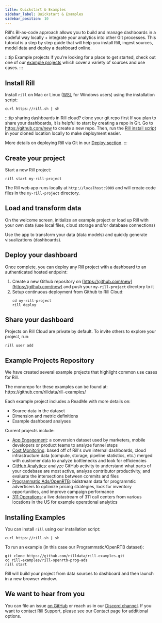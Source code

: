 ```yaml
---
title: Quickstart & Examples
sidebar_label: Quickstart & Examples
sidebar_position: 10
---
```


<!-- WARNING: There are links to this page in source code. If you move it, find and replace the links and consider adding a redirect in docusaurus.config.js. -->

Rill's BI-as-code approach allows you to build and manage dashboards in a codeful way locally + integrate your analytics into other Git processes.
This tutorial is a step by step guide that will help you install Rill, ingest sources, model data and deploy a dashboard online.

:::tip Example projects
If you're looking for a place to get started, check out one of our [example projects](#installing-examples) which cover a variety of sources and use cases. 
:::


## Install Rill

Install `rill` on Mac or Linux ([WSL](https://learn.microsoft.com/en-us/windows/wsl/install) for Windows users) using the installation script:

```
curl https://rill.sh | sh
```

:::tip sharing dashboards in Rill cloud? clone your git repo first
If you plan to share your dashboards, it is helpful to start by creating a repo in Git. Go to https://github.com/new to create a new repo. Then, run the [Rill install script](#install) in your cloned location locally to make deployment easier. 

More details on deploying Rill via Git in our [Deploy section](../deploy/existing-project/existing-project.md).
:::

## Create your project

Start a new Rill project:

```
rill start my-rill-project
```

The Rill web app runs locally at `http://localhost:9009` and will create code files in the `my-rill-project` directory.

## Load and transform data

On the welcome screen, initialize an example project or load up Rill with your own data (use local files, cloud storage and/or database connections)

Use the app to transform your data (data models) and quickly generate visualizations (dashboards).

## Deploy your dashboard

Once complete, you can deploy any Rill project with a dashboard to an authenticated hosted endpoint:

1. Create a new Github repository on [https://github.com/new](https://github.com/new) and push your `my-rill-project` directory to it
2. Setup continuous deployment from Github to Rill Cloud:
    ```
    cd my-rill-project
    rill deploy
    ```

## Share your dashboard

Projects on Rill Cloud are private by default. To invite others to explore your project, run:
```
rill user add
```

## Example Projects Repository

We have created several example projects that highlight common use cases for Rill. 

The monorepo for these examples can be found at: https://github.com/rilldata/rill-examples/

Each example project includes a ReadMe with more details on:

- Source data in the dataset
- Dimension and metric definitions
- Example dashboard analyses

Current projects include:

- [App Engagement](https://github.com/rilldata/rill-examples/tree/main/rill-app-engagement): a conversion dataset used by marketers, mobile developers or product teams to analyze funnel steps
- [Cost Monitoring](https://github.com/rilldata/rill-examples/tree/main/rill-cost-monitoring): based off of Rill's own internal dashboards, cloud infrastructure data (compute, storage, pipeline statistics, etc.) merged with customer data to analyze bottlenecks and look for efficiencies
- [GitHub Analytics](https://github.com/rilldata/rill-examples/tree/main/rill-github-analytics): analyze GitHub activity to understand what parts of your codebase are most active, analyze contributor productivity, and evaluate the intersections between commits and files
- [Programmatic Ads/OpenRTB](https://github.com/rilldata/rill-examples/tree/main/rill-openrtb-prog-ads): bidstream data for programmtic advertisers to optimize pricing strategies, look for inventory opportunities, and improve campaign performance
- [311 Operations](https://github.com/rilldata/rill-examples/tree/main/rill-311-ops): a live datastream of 311 call centers from various locations in the US for example operational analytics 


## Installing Examples

You can install `rill` using our installation script:

```
curl https://rill.sh | sh
```

To run an example (in this case our Programmatic/OpenRTB dataset):
```
git clone https://github.com/rilldata/rill-examples.git
cd rill-examples/rill-openrtb-prog-ads
rill start
```

Rill will build your project from data sources to dashboard and then launch in a new browser window.


## We want to hear from you

You can file an issue [on GitHub](https://github.com/rilldata/rill/issues/new/choose) or reach us in our [Discord channel](https://discord.gg/DJ5qcsxE2m). If you want to contact Rill Support, please see our [Contact](contact.md#contacting-support) page for additional options.

